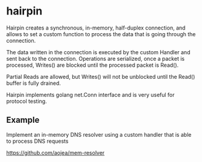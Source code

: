 # hairpin

Hairpin creates a synchronous, in-memory, half-duplex connection, and allows to set
a custom function to process the data that is going through the connection.

The data written in the connection is executed by the custom Handler and sent back to the connection.
Operations are serialized, once a packet is processed, Writes() are blocked until the processed packet is Read().

Partial Reads are allowed, but Writes() will not be unblocked until the Read() buffer is fully drained.

Hairpin implements golang net.Conn interface and is very useful for protocol testing.

## Example

Implement an in-memory DNS resolver using a custom handler that is able to process DNS requests

https://github.com/aojea/mem-resolver